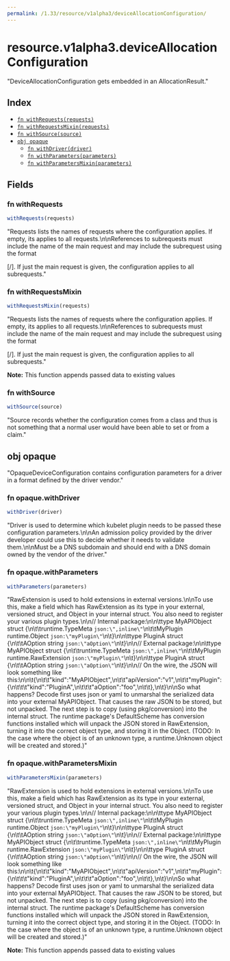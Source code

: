 ```yaml
---
permalink: /1.33/resource/v1alpha3/deviceAllocationConfiguration/
---
```


# resource.v1alpha3.deviceAllocationConfiguration

"DeviceAllocationConfiguration gets embedded in an AllocationResult."

## Index

* [`fn withRequests(requests)`](#fn-withrequests)
* [`fn withRequestsMixin(requests)`](#fn-withrequestsmixin)
* [`fn withSource(source)`](#fn-withsource)
* [`obj opaque`](#obj-opaque)
  * [`fn withDriver(driver)`](#fn-opaquewithdriver)
  * [`fn withParameters(parameters)`](#fn-opaquewithparameters)
  * [`fn withParametersMixin(parameters)`](#fn-opaquewithparametersmixin)

## Fields

### fn withRequests

```ts
withRequests(requests)
```

"Requests lists the names of requests where the configuration applies. If empty, its applies to all requests.\n\nReferences to subrequests must include the name of the main request and may include the subrequest using the format <main request>[/<subrequest>]. If just the main request is given, the configuration applies to all subrequests."

### fn withRequestsMixin

```ts
withRequestsMixin(requests)
```

"Requests lists the names of requests where the configuration applies. If empty, its applies to all requests.\n\nReferences to subrequests must include the name of the main request and may include the subrequest using the format <main request>[/<subrequest>]. If just the main request is given, the configuration applies to all subrequests."

**Note:** This function appends passed data to existing values

### fn withSource

```ts
withSource(source)
```

"Source records whether the configuration comes from a class and thus is not something that a normal user would have been able to set or from a claim."

## obj opaque

"OpaqueDeviceConfiguration contains configuration parameters for a driver in a format defined by the driver vendor."

### fn opaque.withDriver

```ts
withDriver(driver)
```

"Driver is used to determine which kubelet plugin needs to be passed these configuration parameters.\n\nAn admission policy provided by the driver developer could use this to decide whether it needs to validate them.\n\nMust be a DNS subdomain and should end with a DNS domain owned by the vendor of the driver."

### fn opaque.withParameters

```ts
withParameters(parameters)
```

"RawExtension is used to hold extensions in external versions.\n\nTo use this, make a field which has RawExtension as its type in your external, versioned struct, and Object in your internal struct. You also need to register your various plugin types.\n\n// Internal package:\n\n\ttype MyAPIObject struct {\n\t\truntime.TypeMeta `json:\",inline\"`\n\t\tMyPlugin runtime.Object `json:\"myPlugin\"`\n\t}\n\n\ttype PluginA struct {\n\t\tAOption string `json:\"aOption\"`\n\t}\n\n// External package:\n\n\ttype MyAPIObject struct {\n\t\truntime.TypeMeta `json:\",inline\"`\n\t\tMyPlugin runtime.RawExtension `json:\"myPlugin\"`\n\t}\n\n\ttype PluginA struct {\n\t\tAOption string `json:\"aOption\"`\n\t}\n\n// On the wire, the JSON will look something like this:\n\n\t{\n\t\t\"kind\":\"MyAPIObject\",\n\t\t\"apiVersion\":\"v1\",\n\t\t\"myPlugin\": {\n\t\t\t\"kind\":\"PluginA\",\n\t\t\t\"aOption\":\"foo\",\n\t\t},\n\t}\n\nSo what happens? Decode first uses json or yaml to unmarshal the serialized data into your external MyAPIObject. That causes the raw JSON to be stored, but not unpacked. The next step is to copy (using pkg/conversion) into the internal struct. The runtime package's DefaultScheme has conversion functions installed which will unpack the JSON stored in RawExtension, turning it into the correct object type, and storing it in the Object. (TODO: In the case where the object is of an unknown type, a runtime.Unknown object will be created and stored.)"

### fn opaque.withParametersMixin

```ts
withParametersMixin(parameters)
```

"RawExtension is used to hold extensions in external versions.\n\nTo use this, make a field which has RawExtension as its type in your external, versioned struct, and Object in your internal struct. You also need to register your various plugin types.\n\n// Internal package:\n\n\ttype MyAPIObject struct {\n\t\truntime.TypeMeta `json:\",inline\"`\n\t\tMyPlugin runtime.Object `json:\"myPlugin\"`\n\t}\n\n\ttype PluginA struct {\n\t\tAOption string `json:\"aOption\"`\n\t}\n\n// External package:\n\n\ttype MyAPIObject struct {\n\t\truntime.TypeMeta `json:\",inline\"`\n\t\tMyPlugin runtime.RawExtension `json:\"myPlugin\"`\n\t}\n\n\ttype PluginA struct {\n\t\tAOption string `json:\"aOption\"`\n\t}\n\n// On the wire, the JSON will look something like this:\n\n\t{\n\t\t\"kind\":\"MyAPIObject\",\n\t\t\"apiVersion\":\"v1\",\n\t\t\"myPlugin\": {\n\t\t\t\"kind\":\"PluginA\",\n\t\t\t\"aOption\":\"foo\",\n\t\t},\n\t}\n\nSo what happens? Decode first uses json or yaml to unmarshal the serialized data into your external MyAPIObject. That causes the raw JSON to be stored, but not unpacked. The next step is to copy (using pkg/conversion) into the internal struct. The runtime package's DefaultScheme has conversion functions installed which will unpack the JSON stored in RawExtension, turning it into the correct object type, and storing it in the Object. (TODO: In the case where the object is of an unknown type, a runtime.Unknown object will be created and stored.)"

**Note:** This function appends passed data to existing values
